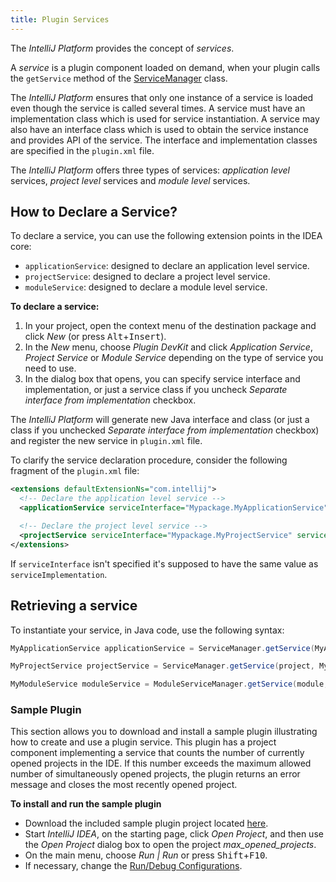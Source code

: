 ```yaml
---
title: Plugin Services
---
```


The *IntelliJ Platform* provides the concept of _services_.

A _service_ is a plugin component loaded on demand, when your plugin calls the `getService` method of the [ServiceManager](upsource:///platform/core-api/src/com/intellij/openapi/components/ServiceManager.java) class.

The *IntelliJ Platform* ensures that only one instance of a service is loaded even though the service is called several times. A service must have an implementation class which is used for service instantiation. A service may also have an interface class which is used to obtain the service instance and provides API of the service. The interface and implementation classes are specified in the `plugin.xml` file.

The *IntelliJ Platform* offers three types of services: _application level_ services, _project level_ services and _module level_ services.

## How to Declare a Service?

To declare a service, you can use the following extension points in the IDEA core:

* `applicationService`: designed to declare an application level service.
* `projectService`: designed to declare a project level service.
* `moduleService`: designed to declare a module level service.

**To declare a service:**

1. In your project, open the context menu of the destination package and click *New* (or press <kbd>Alt</kbd>+<kbd>Insert</kbd>).
2. In the *New* menu, choose *Plugin DevKit* and click *Application Service*, *Project Service* or *Module Service* depending on the type of service you need to use.
3. In the dialog box that opens, you can specify service interface and implementation, or just a service class if you uncheck *Separate interface from implementation* checkbox.

The *IntelliJ Platform* will generate new Java interface and class (or just a class if you unchecked *Separate interface from implementation* checkbox) and register the new service in `plugin.xml` file.


To clarify the service declaration procedure, consider the following fragment of the `plugin.xml` file:

```xml
<extensions defaultExtensionNs="com.intellij">
  <!-- Declare the application level service -->
  <applicationService serviceInterface="Mypackage.MyApplicationService" serviceImplementation="Mypackage.MyApplicationServiceImpl" />

  <!-- Declare the project level service -->
  <projectService serviceInterface="Mypackage.MyProjectService" serviceImplementation="Mypackage.MyProjectServiceImpl" />
</extensions>
```

If `serviceInterface` isn't specified it's supposed to have the same value as `serviceImplementation`.

## Retrieving a service

To instantiate your service, in Java code, use the following syntax:

```java
MyApplicationService applicationService = ServiceManager.getService(MyApplicationService.class);

MyProjectService projectService = ServiceManager.getService(project, MyProjectService.class);

MyModuleService moduleService = ModuleServiceManager.getService(module, MyModuleService.class);
```

### Sample Plugin

This section allows you to download and install a sample plugin illustrating how to create and use a plugin service. This plugin has a project component implementing a service that counts the number of currently opened projects in the IDE. If this number exceeds the maximum allowed number of simultaneously opened projects, the plugin returns an error message and closes the most recently opened project.

<!-- TODO Replace with other plugin URL when available-->

**To install and run the sample plugin**

* Download the included sample plugin project located [here](https://github.com/JetBrains/intellij-sdk-docs/tree/master/code_samples/max_opened_projects).
* Start *IntelliJ IDEA*, on the starting page, click *Open Project*, and then use the *Open Project* dialog box to open the project *max_opened_projects*.
* On the main menu, choose *Run \| Run* or press <kbd>Shift</kbd>+<kbd>F10</kbd>.
* If necessary, change the [Run/Debug Configurations](http://www.jetbrains.com/idea/help/run-debug-configuration-plugin.html).
